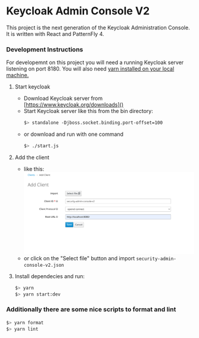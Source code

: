 # Keycloak Admin Console V2
This project is the next generation of the Keycloak Administration Console.  It is written with React and PatternFly 4.

### Development Instructions

For developemnt on this project you will need a running Keycloak server listening on port 8180.  You will also need [yarn installed on your local machine.](https://classic.yarnpkg.com)

1. Start keycloak
    * Download Keycloak server from [https://www.keycloak.org/downloads]()
    * Start Keycloak server like this from the bin directory:
        ```bash
        $> standalone -Djboss.socket.binding.port-offset=100
        ```
    * or download and run with one command
        ```bash
        $> ./start.js
        ```
1. Add the client
    * like this:
    ![realm settings](./realm-settings.png "Realm Settings")
    * or click on the "Select file" button and import `security-admin-console-v2.json`

1. Install dependecies and run:
    ```bash
    $> yarn
    $> yarn start:dev
    ```

### Additionally there are some nice scripts to format and lint

```bash
$> yarn format
$> yarn lint
```